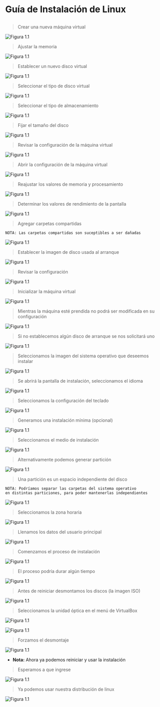 # Guía de Instalación de Linux

##

> Crear una nueva máquina virtual

![Figura 1.1](./figures/1.1.png)

> Ajustar la memoria

![Figura 1.1](./figures/1.2.png)

> Establecer un nuevo disco virtual

![Figura 1.1](./figures/1.3.png)

> Seleccionar el tipo de disco virtual

![Figura 1.1](./figures/1.4.png)

> Seleccionar el tipo de almacenamiento

![Figura 1.1](./figures/1.5.png)

> Fijar el tamaño del disco

![Figura 1.1](./figures/1.6.png)

> Revisar la configuración de la máquina virtual

![Figura 1.1](./figures/1.7.png)

> Abrir la configuración de la máquina virtual

![Figura 1.1](./figures/1.8.png)

> Reajustar los valores de memoria y procesamiento

![Figura 1.1](./figures/1.9.png)

> Determinar los valores de rendimiento de la pantalla

![Figura 1.1](./figures/1.10.png)

> Agregar carpetas compartidas

    NOTA: Las carpetas compartidas son suceptibles a ser dañadas

![Figura 1.1](./figures/1.12.png)

> Establecer la imagen de disco usada al arranque

![Figura 1.1](./figures/1.13.png)

> Revisar la configuración

![Figura 1.1](./figures/1.14.png)

> Inicializar la máquina virtual

![Figura 1.1](./figures/1.15.png)

> Mientras la máquina esté prendida no podrá ser modificada en su configuración

![Figura 1.1](./figures/1.16.png)

> Si no establecemos algún disco de arranque se nos solicitará uno

![Figura 1.1](./figures/1.17.png)

> Seleccionamos la imagen del sistema operativo que deseemos instalar

![Figura 1.1](./figures/1.18.png)

> Se abrirá la pantalla de instalación, seleccionamos el idioma

![Figura 1.1](./figures/1.19.png)

> Seleccionamos la configuración del teclado

![Figura 1.1](./figures/1.20.png)

> Generamos una instalación mínima (opcional)

![Figura 1.1](./figures/1.21.png)

> Seleccionamos el medio de instalación

![Figura 1.1](./figures/1.22.png)

> Alternativamente podemos generar partición

![Figura 1.1](./figures/1.23.png)

> Una partición es un espacio independiente del disco

    NOTA: Podríamos separar las carpetas del sistema operativo
    en distintas particiones, para poder mantenerlas independientes

![Figura 1.1](./figures/1.24.png)

> Seleccionamos la zona horaria

![Figura 1.1](./figures/1.25.png)

> Llenamos los datos del usuario principal

![Figura 1.1](./figures/1.26.png)

> Comenzamos el proceso de instalación

![Figura 1.1](./figures/1.27.png)

> El proceso podría durar algún tiempo

![Figura 1.1](./figures/1.28.png)

> Antes de reiniciar desmontamos los discos (la imagen ISO)

![Figura 1.1](./figures/1.29.png)

> Seleccionamos la unidad óptica en el menú de VirtualBox

![Figura 1.1](./figures/1.30.png)

![Figura 1.1](./figures/1.31.png)

> Forzamos el desmontaje

![Figura 1.1](./figures/1.32.png)

* **Nota:** Ahora ya podemos reiniciar y usar la instalación

> Esperamos a que ingrese

![Figura 1.1](./figures/1.33.png)

> Ya podemos usar nuestra distribución de linux

![Figura 1.1](./figures/1.34.png)